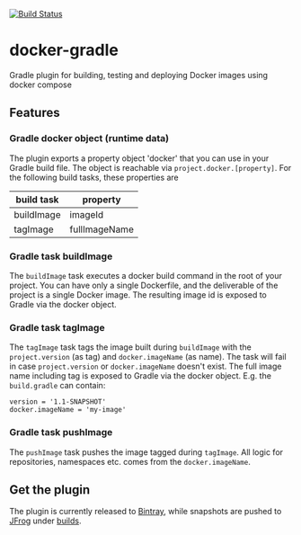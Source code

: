 [![Build Status](https://travis-ci.org/Krijger/docker-gradle.svg?branch=master)](https://travis-ci.org/Krijger/docker-gradle)
# docker-gradle
Gradle plugin for building, testing and deploying Docker images using docker compose

## Features

### Gradle docker object (runtime data)

The plugin exports a property object 'docker' that you can use in your Gradle build file.
The object is reachable via `project.docker.[property]`. For the following build tasks, these properties are

build task | property
---------- | -------------
buildImage | imageId
tagImage   | fullImageName


### Gradle task buildImage

The `buildImage` task executes a docker build command in the root of your project.
You can have only a single Dockerfile, and the deliverable of the project is a single Docker image.
The resulting image id is exposed to Gradle via the docker object.
                               
### Gradle task tagImage

The `tagImage` task tags the image built during `buildImage` with the `project.version` (as tag) and `docker.imageName`
(as name). The task will fail in case `project.version` or `docker.imageName` doesn't exist.
The full image name including tag is exposed to Gradle via the docker object.
E.g. the `build.gradle` can contain:

    version = '1.1-SNAPSHOT'
    docker.imageName = 'my-image'

### Gradle task pushImage

The `pushImage` task pushes the image tagged during `tagImage`. All logic for repositories, namespaces etc. comes from
the `docker.imageName`.

## Get the plugin

The plugin is currently released to [Bintray][bt], while snapshots are pushed to [JFrog][jf] under [builds][jfb].

[bt]: https://bintray.com/qkrijger/gradle-plugins/docker-gradle
[jf]: https://oss.jfrog.org
[jfb]: https://oss.jfrog.org/artifactory/webapp/#/builds/gradle-docker
